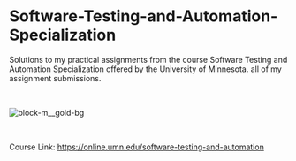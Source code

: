 # Software-Testing-and-Automation-Specialization
Solutions to my practical assignments from the course Software Testing and Automation Specialization offered by the University of Minnesota. all of my assignment submissions. 

<br>

![block-m__gold-bg](https://github.com/skills59/Software-Testing-and-Automation-Specialization/assets/56154525/9ea00f2e-9d4b-489d-83b4-e63c1602c222)


<br>


Course Link: https://online.umn.edu/software-testing-and-automation
